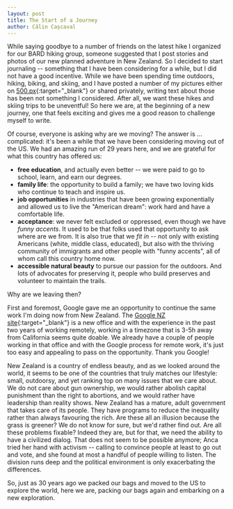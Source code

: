```yaml
---
layout: post
title: The Start of a Journey
author: Călin Cașcaval
---
```



While saying goodbye to a number of friends on the latest hike I organized for our
BARD hiking group, someone suggested that I post stories and photos of our new
planned adventure in New Zealand. So I decided to start journaling -- something that
I have been considering for a while, but I did not have a good incentive. While we
have been spending time outdoors, hiking, biking, and skiing, and I have posted a
number of my pictures either on
[500.px](https://500px.com/CalinCascaval){:target="_blank"} or shared privately,
writing text about those has been not something I considered. After all, we want
these hikes and skiing trips to be uneventful! So here we are, at the beginning of a
new journey, one that feels exciting and gives me a good reason to challenge myself
to write.

Of course, everyone is asking why are we moving? The answer is ... complicated: it's
been a while that we have been considering moving out of the US. We had an amazing
run of 29 years here, and we are grateful for what this country has offered us:

- **free education**, and actually even better -- we were paid to go to school,   learn, and earn our degrees.
- **family life**: the opportunity to build a family; we have two loving kids who continue to teach and inspire us.
- **job opportunities** in industries that have been growing exponentially and allowed us to live the "American dream": work hard and have a comfortable life.
- **acceptance**: we never felt excluded or oppressed, even though we have  _funny accents_. It used to be that folks used that opportunity to ask where are we from. It is also true that we _fit in_ -- not only with existing Americans (white, middle class, educated), but also with the thriving community of immigrants and other people with "funny accents", all of whom call this country home now.
- **accessible natural beauty** to pursue our passion for the outdoors. And lots of advocates for preserving it, people who build preserves and volunteer to maintain the trails.

Why are we leaving then?

First and foremost, Google gave me an opportunity to continue the same work I'm
doing now from New Zealand. The [Google NZ
site](https://www.geekzone.co.nz/content.asp?contentid=24620){:target="_blank"} is a
new office and with the experience in the past two years of working remotely,
working in a timezone that is 3-5h away from California seems quite doable. We
already have a couple of people working in that office and with the Google process
for remote work, it's just too easy and appealing to pass on the opportunity. Thank
you Google!

New Zealand is a country of endless beauty, and as we looked around the world, it
seems to be one of the countries that truly matches our lifestyle: small, outdoorsy,
and yet ranking top on many issues that we care about. We do not care about gun
ownership, we would rather abolish capital punishment than the right to
abortions, and we would rather have leadership than reality shows. New Zealand has a
mature, adult government that takes care of its people. They have programs to reduce
the inequality rather than always favouring the rich. Are these all an illusion
because the grass is greener? We do not know for sure, but we'd rather find out. Are
all these problems fixable? Indeed they are, but for that, we need the ability to
have a civilized dialog. That does not seem to be possible anymore; Anca tried her
hand with activism -- calling to convince people at least to go out and vote, and she
found at most a handful of people willing to listen. The division runs deep and
the political environment is only exacerbating the differences.

So, just as 30 years ago we packed our bags and moved to the US to explore the world, here we are, packing our bags again and embarking on a new exploration.
